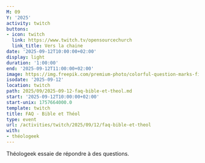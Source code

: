 ```yaml
---
M: 09
Y: '2025'
activity: twitch
buttons:
- icon: twitch
  link: https://www.twitch.tv/opensourcechurch
  link_title: Vers la chaine
date: '2025-09-12T10:00:00+02:00'
display: light
duration: '1:00:00'
end: '2025-09-12T11:00:00+02:00'
image: https://img.freepik.com/premium-photo/colorful-question-marks-fill-canvas-playful-artistic-style-this-image-invites-curiosity-reflection-perfect-educational-creative-projects-ai_372197-58695.jpg?w=1200
isodate: '2025-09-12'
location: twitch
path: 2025/09/2025-09-12-faq-bible-et-theol.md
start: '2025-09-12T10:00:00+02:00'
start-unix: 1757664000.0
template: twitch
title: FAQ - Bible et Théol
type: event
url: /activities/twitch/2025/09/12/faq-bible-et-theol
with:
- théologeek
---
```

Théologeek essaie de répondre à des questions.